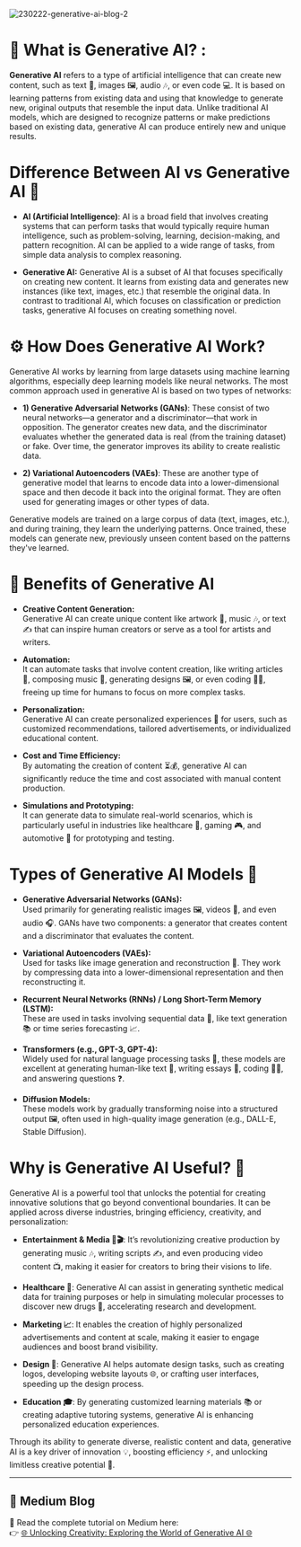 
![230222-generative-ai-blog-2](https://github.com/user-attachments/assets/2b094fd9-376a-4d72-805b-355882bf8b09)

# 🤖 What is Generative AI? :
**Generative AI** refers to a type of artificial intelligence that can create new content, such as text 📝, images 🖼️, audio 🎶, or even code 💻. It is based on learning patterns from existing data and using that knowledge to generate new, original outputs that resemble the input data. Unlike traditional AI models, which are designed to recognize patterns or make predictions based on existing data, generative AI can produce entirely new and unique results.

# Difference Between AI vs Generative AI 🤖

- **AI (Artificial Intelligence)**: AI is a broad field that involves creating systems that can perform tasks that would typically require human intelligence, such as problem-solving, learning, decision-making, and pattern recognition. AI can be applied to a wide range of tasks, from simple data analysis to complex reasoning.

- **Generative AI:** Generative AI is a subset of AI that focuses specifically on creating new content. It learns from existing data and generates new instances (like text, images, etc.) that resemble the original data. In contrast to traditional AI, which focuses on classification or prediction tasks, generative AI focuses on creating something novel.

# ⚙️ How Does Generative AI Work?

Generative AI works by learning from large datasets using machine learning algorithms, especially deep learning models like neural networks. The most common approach used in generative AI is based on two types of networks:

- **1) Generative Adversarial Networks (GANs)**: These consist of two neural networks—a generator and a discriminator—that work in opposition. The generator creates new data, and the discriminator evaluates whether the generated data is real (from the training dataset) or fake. Over time, the generator improves its ability to create realistic data.

- **2) Variational Autoencoders (VAEs)**: These are another type of generative model that learns to encode data into a lower-dimensional space and then decode it back into the original format. They are often used for generating images or other types of data.

Generative models are trained on a large corpus of data (text, images, etc.), and during training, they learn the underlying patterns. Once trained, these models can generate new, previously unseen content based on the patterns they've learned.


# 🌟 Benefits of Generative AI

- **Creative Content Generation:**  
Generative AI can create unique content like artwork 🎨, music 🎶, or text ✍️ that can inspire human creators or serve as a tool for artists and writers.

- **Automation:**  
It can automate tasks that involve content creation, like writing articles 📝, composing music 🎼, generating designs 🖼️, or even coding 👨‍💻, freeing up time for humans to focus on more complex tasks.

- **Personalization:**  
Generative AI can create personalized experiences 🎁 for users, such as customized recommendations, tailored advertisements, or individualized educational content.

- **Cost and Time Efficiency:**  
By automating the creation of content ⏳💰, generative AI can significantly reduce the time and cost associated with manual content production.

- **Simulations and Prototyping:**  
It can generate data to simulate real-world scenarios, which is particularly useful in industries like healthcare 🏥, gaming 🎮, and automotive 🚗 for prototyping and testing.


# Types of Generative AI Models 🤖

- **Generative Adversarial Networks (GANs):**  
Used primarily for generating realistic images 🖼️, videos 🎥, and even audio 🎧. GANs have two components: a generator that creates content and a discriminator that evaluates the content.

- **Variational Autoencoders (VAEs):**  
Used for tasks like image generation and reconstruction 🔄. They work by compressing data into a lower-dimensional representation and then reconstructing it.

- **Recurrent Neural Networks (RNNs) / Long Short-Term Memory (LSTM):**  
These are used in tasks involving sequential data 📅, like text generation 📚 or time series forecasting 📈.

- **Transformers (e.g., GPT-3, GPT-4):**  
Widely used for natural language processing tasks 💬, these models are excellent at generating human-like text 📝, writing essays 📜, coding 👩‍💻, and answering questions ❓.

- **Diffusion Models:**  
These models work by gradually transforming noise into a structured output 🖼️, often used in high-quality image generation (e.g., DALL-E, Stable Diffusion).


# Why is Generative AI Useful? 🌟

Generative AI is a powerful tool that unlocks the potential for creating innovative solutions that go beyond conventional boundaries. It can be applied across diverse industries, bringing efficiency, creativity, and personalization:

- **Entertainment & Media 🎥🎬**:
It’s revolutionizing creative production by generating music 🎶, writing scripts ✍️, and even producing video content 📺, making it easier for creators to bring their visions to life.

- **Healthcare 🏥**:
Generative AI can assist in generating synthetic medical data for training purposes or help in simulating molecular processes to discover new drugs 💊, accelerating research and development.

- **Marketing 📈**:
It enables the creation of highly personalized advertisements and content at scale, making it easier to engage audiences and boost brand visibility.

- **Design 🎨**:
Generative AI helps automate design tasks, such as creating logos, developing website layouts 🌐, or crafting user interfaces, speeding up the design process.

- **Education 🎓**:
By generating customized learning materials 📚 or creating adaptive tutoring systems, generative AI is enhancing personalized education experiences.

Through its ability to generate diverse, realistic content and data, generative AI is a key driver of innovation 💡, boosting efficiency ⚡, and unlocking limitless creative potential 🚀.

---
## 📝 Medium Blog

📖 Read the complete tutorial on Medium here:  
👉 [🌐 Unlocking Creativity: Exploring the World of Generative AI 🌐](https://medium.com/@anumriz2017/unlocking-creativity-exploring-the-world-of-generative-ai-13c128bca420)

